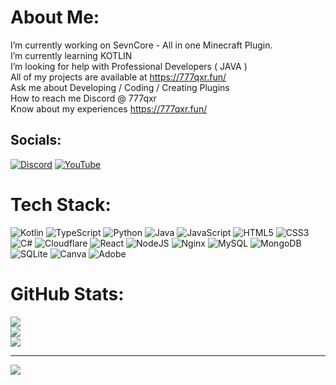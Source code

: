 # About Me:
I’m currently working on SevnCore - All in one Minecraft Plugin.<br>I’m currently learning KOTLIN<br>I’m looking for help with Professional Developers ( JAVA )<br>All of my projects are available at https://777qxr.fun/<br>Ask me about Developing / Coding / Creating Plugins<br>How to reach me Discord @ 777qxr<br>Know about my experiences https://777qxr.fun/


## Socials:
[![Discord](https://img.shields.io/badge/Discord-%237289DA.svg?logo=discord&logoColor=white)](https://discord.gg/dw7n6NffrX) [![YouTube](https://img.shields.io/badge/YouTube-%23FF0000.svg?logo=YouTube&logoColor=white)](https://youtube.com/@QxrDev) 

# Tech Stack:
![Kotlin](https://img.shields.io/badge/kotlin-%237F52FF.svg?style=for-the-badge&logo=kotlin&logoColor=white) ![TypeScript](https://img.shields.io/badge/typescript-%23007ACC.svg?style=for-the-badge&logo=typescript&logoColor=white) ![Python](https://img.shields.io/badge/python-3670A0?style=for-the-badge&logo=python&logoColor=ffdd54) ![Java](https://img.shields.io/badge/java-%23ED8B00.svg?style=for-the-badge&logo=openjdk&logoColor=white) ![JavaScript](https://img.shields.io/badge/javascript-%23323330.svg?style=for-the-badge&logo=javascript&logoColor=%23F7DF1E) ![HTML5](https://img.shields.io/badge/html5-%23E34F26.svg?style=for-the-badge&logo=html5&logoColor=white) ![CSS3](https://img.shields.io/badge/css3-%231572B6.svg?style=for-the-badge&logo=css3&logoColor=white) ![C#](https://img.shields.io/badge/c%23-%23239120.svg?style=for-the-badge&logo=csharp&logoColor=white) ![Cloudflare](https://img.shields.io/badge/Cloudflare-F38020?style=for-the-badge&logo=Cloudflare&logoColor=white) ![React](https://img.shields.io/badge/react-%2320232a.svg?style=for-the-badge&logo=react&logoColor=%2361DAFB) ![NodeJS](https://img.shields.io/badge/node.js-6DA55F?style=for-the-badge&logo=node.js&logoColor=white) ![Nginx](https://img.shields.io/badge/nginx-%23009639.svg?style=for-the-badge&logo=nginx&logoColor=white) ![MySQL](https://img.shields.io/badge/mysql-4479A1.svg?style=for-the-badge&logo=mysql&logoColor=white) ![MongoDB](https://img.shields.io/badge/MongoDB-%234ea94b.svg?style=for-the-badge&logo=mongodb&logoColor=white) ![SQLite](https://img.shields.io/badge/sqlite-%2307405e.svg?style=for-the-badge&logo=sqlite&logoColor=white) ![Canva](https://img.shields.io/badge/Canva-%2300C4CC.svg?style=for-the-badge&logo=Canva&logoColor=white) ![Adobe](https://img.shields.io/badge/adobe-%23FF0000.svg?style=for-the-badge&logo=adobe&logoColor=white)
# GitHub Stats:
![](https://github-readme-stats.vercel.app/api?username=777qxr&theme=dark&hide_border=false&include_all_commits=false&count_private=false)<br/>
![](https://nirzak-streak-stats.vercel.app/?user=777qxr&theme=dark&hide_border=false)<br/>
![](https://github-readme-stats.vercel.app/api/top-langs/?username=777qxr&theme=dark&hide_border=false&include_all_commits=false&count_private=false&layout=compact)

---
[![](https://visitcount.itsvg.in/api?id=777qxr&icon=2&color=1)](https://visitcount.itsvg.in)

<!-- Proudly created with GPRM ( https://gprm.itsvg.in ) -->
